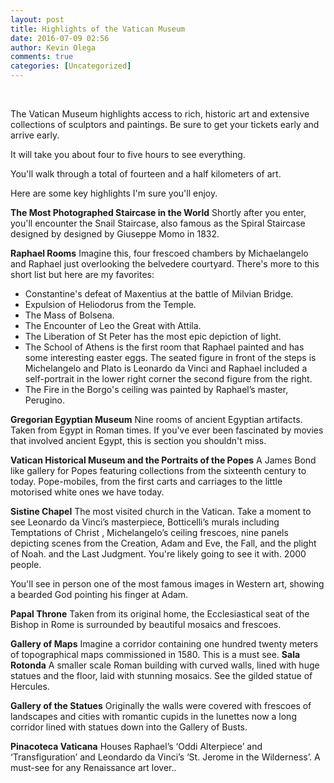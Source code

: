 ```yaml
---
layout: post
title: Highlights of the Vatican Museum
date: 2016-07-09 02:56
author: Kevin Olega
comments: true
categories: [Uncategorized]
---
```

&nbsp;

The Vatican Museum highlights access to rich, historic art and extensive collections of sculptors and paintings. Be sure to get your tickets early and arrive early.

It will take you about four to five hours to see everything.

You'll walk through a total of fourteen and a half kilometers of art.

Here are some key highlights I'm sure you'll enjoy.

**The Most Photographed Staircase in the World**
Shortly after you enter, you'll encounter the Snail Staircase, also famous as the Spiral Staircase designed by designed by Giuseppe Momo in 1832.

**Raphael Rooms**
Imagine this, four frescoed chambers by Michaelangelo and Raphael just overlooking the belvedere courtyard. There's more to this short list but here are my favorites:
- Constantine's defeat of Maxentius at the battle of Milvian Bridge.
- Expulsion of Heliodorus from the Temple.
- The Mass of Bolsena.
- The Encounter of Leo the Great with Attila.
- The Liberation of St Peter has the most epic depiction of light.
- The School of Athens is the first room that Raphael painted and has some interesting easter eggs. The seated figure in front of the steps is Michelangelo and Plato is Leonardo da Vinci and Raphael included a self-portrait in the lower right corner the second figure from the right.
- The Fire in the Borgo's ceiling was painted by Raphael’s master, Perugino.

**Gregorian Egyptian Museum**
Nine rooms of ancient Egyptian artifacts. Taken from Egypt in Roman times. If you've ever been fascinated by movies that involved ancient Egypt, this is section you shouldn't miss.

**Vatican Historical Museum and the Portraits of the Popes**
A James Bond like gallery for Popes featuring collections from the sixteenth century to today. Pope-mobiles, from the first carts and carriages to the little motorised white ones we have today.

**Sistine Chapel**
The most visited church in the Vatican.
Take a moment to see Leonardo da Vinci’s masterpiece, Botticelli’s murals including Temptations of Christ , Michelangelo’s ceiling frescoes, nine panels depicting scenes from the Creation, Adam and Eve, the Fall, and the plight of Noah. and the Last Judgment. You're likely going to see it with. 2000 people.

You'll see in person one of the most famous images in Western art, showing a bearded God pointing his finger at Adam.

**Papal Throne**
Taken from its original home, the Ecclesiastical seat of the Bishop in Rome is surrounded by beautiful mosaics and frescoes.

**Gallery of Maps**
Imagine a corridor containing one hundred twenty meters of topographical maps commissioned in 1580. This is a must see.
**Sala Rotonda**
A smaller scale Roman building with curved walls, lined with huge statues and the floor, laid with stunning mosaics. See the gilded statue of Hercules.

**Gallery of the Statues**
Originally the walls were covered with frescoes of landscapes and cities with romantic cupids in the lunettes now a long corridor lined with statues down into the Gallery of Busts.

**Pinacoteca Vaticana**
Houses Raphael’s ‘Oddi Alterpiece’ and ‘Transfiguration’ and Leondardo da Vinci’s ‘St. Jerome in the Wilderness’. A must-see for any Renaissance art lover..
